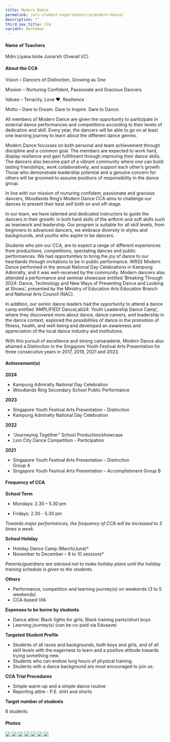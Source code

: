 ```yaml
---
title: Modern Dance
permalink: /wrs-student-experience/cca/modern-dance/
description: ""
third_nav_title: CCA
variant: markdown
---
```

#### **Name of Teachers**

Mdm Liyana binte Juma'eh (Overall I/C)

#### **About the CCA**

Vision – Dancers of Distinction, Growing as One

Mission – Nurturing Confident, Passionate and Gracious Dancers

Values – Tenacity, Love ♥, Resilience

Motto – Dare to Dream. Dare to Inspire. Dare to Dance. 

All members of Modern Dance are given the opportunity to participate in external dance performances and competitions according to their levels of dedication and skill. Every year, the dancers will be able to go on at least one learning journey to learn about the different dance genres. 

Modern Dance focusses on both personal and team achievement through discipline and a common goal. The members are expected to work hard, display resilience and gain fulfillment through improving their dance skills. The dancers also become part of a vibrant community where one can build lasting friendships, work collaboratively, and support each other’s growth. Those who demonstrate leadership potential and a genuine concern for others will be groomed to assume positions of responsibility in the dance group. 

In line with our mission of nurturing confident, passionate and gracious dancers, Woodlands Ring’s Modern Dance CCA aims to challenge our dances to present their best self both on and off-stage. 

In our team, we have talented and dedicated instructors to guide the dancers in their growth: in both hard skills of the artform and soft skills such as teamwork and leadership. Our program is suitable for all skill levels, from beginners to advanced dancers, we embrace diversity in styles and backgrounds, and youths who aspire to be dancers. 

Students who join our CCA, are to expect a range of different experiences from productions, competitions, spectating dances and public performances. We had opportunities to bring the joy of dance to our heartlands through invitations to be in public performance. WRSS Modern Dance performed in the annual National Day Celebrations in Kampung Admiralty, and it was well-received by the community. Modern dancers also attended a performance and seminar showcase entitled ‘Breaking Through 2024: Dance, Technology and New Ways of Presenting Dance and Looking at Shows’, presented by the Ministry of Education Arts Education Branch and National Arts Council (NAC). 

In addition, our senior dance leaders had the opportunity to attend a dance camp entitled ‘AMPLIFIED! DanceLab24: Youth Leadership Dance Camp’, where they discovered more about dance, dance careers, and leadership in the dance context, explored the possibilities of dance in the promotion of fitness, health, and well-being and developed an awareness and appreciation of the local dance industry and institutions.

With this pursuit of excellence and strong camaraderie, Modern Dance also attained a Distinction in the Singapore Youth Festival Arts Presentation for three consecutive years in 2017,  2019, 2021 and 2023.

#### **Achievement(s)**

**2024**
* Kampung Admiralty National Day Celebration
* Woodlands Ring Secondary School Public Performance 

**2023**

* Singapore Youth Festival Arts Presentation – Distinction 
* Kampung Admiralty National Day Celebration  

**2022**
* “Journeying Together” School Production/showcase  
* Lion City Dance Competition - Participation 


**2021**

* Singapore Youth Festival Arts Presentation – Distinction  
Group A
* Singapore Youth Festival Arts Presentation – Accomplishment
Group B 


#### Frequency of CCA

**School Term**

* Mondays: 2.30 – 5.30 pm

* Fridays: 2.30 - 5.30 pm

*Towards major performances, the frequency of CCA will be increased to 3 times a week.*


**School Holiday**

* Holiday Dance Camp (March/June)*
* November to December –  8 to 10 sessions*

*Parents/guardians are advised not to make holiday plans until the holiday training schedule is given to the students.*

**Others**

* Performance, competition and learning journey(s) on weekends (3 to 5 weekends)
* CCA-based VIA 

**Expenses to be borne by students**

* Dance attire:
Black tights for girls; 
Black training pants/short boys
* Learning journey(s) (can be co-paid via Edusave) 


**Targeted Student Profile**

* Students of all races and backgrounds, both boys and girls, and of all skill levels with the eagerness to learn and a positive attitude towards trying something new.
* Students who can endure long hours of physical training.
* Students with a dance background are most encouraged to join us.

**CCA Trial Procedures**
* Simple warm-up and a simple dance routine 
* Reporting attire - P.E. shirt and shorts

 **Target number of students**

8 students

#### Photos
![](/images/CCA/md1.jpg)
![](/images/CCA/md2.jpg)
![](/images/CCA/md3.jpg)
![](/images/CCA/md4.jpg)
![](/images/CCA/md5.jpg)
![](/images/CCA/md6.jpg)
![](/images/CCA/md7.jpg)